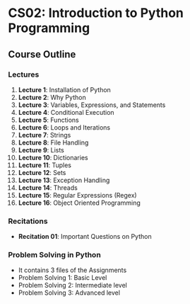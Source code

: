 # CS02: Introduction to Python Programming

## Course Outline

### Lectures
1. **Lecture 1**: Installation of Python
2. **Lecture 2**: Why Python
3. **Lecture 3**: Variables, Expressions, and Statements
4. **Lecture 4**: Conditional Execution
5. **Lecture 5**: Functions
6. **Lecture 6**: Loops and Iterations
7. **Lecture 7**: Strings
8. **Lecture 8**: File Handling
9. **Lecture 9**: Lists
10. **Lecture 10**: Dictionaries
11. **Lecture 11**: Tuples
12. **Lecture 12**: Sets
13. **Lecture 13**: Exception Handling
14. **Lecture 14**: Threads
15. **Lecture 15**: Regular Expressions (Regex)
16. **Lecture 16**: Object Oriented Programming

### Recitations
- **Recitation 01**: Important Questions on Python

### Problem Solving in Python
- It contains 3 files of the Assignments
- Problem Solving 1: Basic Level
- Problem Solving 2: Intermediate level
- Problem Solving 3: Advanced level
